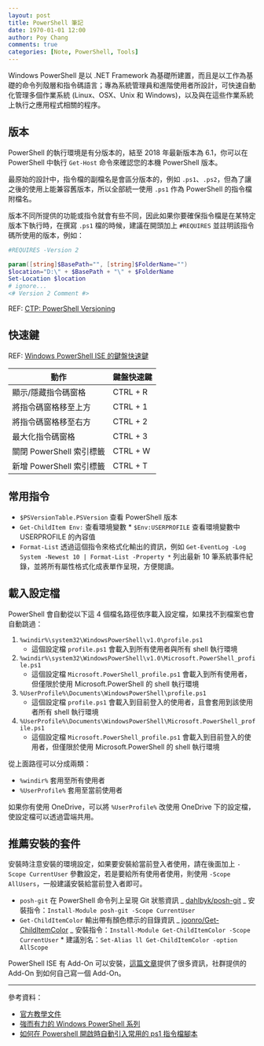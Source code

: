 ```yaml
---
layout: post
title: PowerShell 筆記
date: 1970-01-01 12:00
author: Poy Chang
comments: true
categories: [Note, PowerShell, Tools]
---
```


Windows PowerShell 是以 .NET Framework 為基礎所建置，而且是以工作為基礎的命令列殼層和指令碼語言；專為系統管理員和進階使用者所設計，可快速自動化管理多個作業系統 (Linux、OSX、Unix 和 Windows)，以及與在這些作業系統上執行之應用程式相關的程序。

## 版本

PowerShell 的執行環境是有分版本的，結至 2018 年最新版本為 6.1，你可以在 PowerShell 中執行 `Get-Host` 命令來確認您的本機 PowerShell 版本。

最原始的設計中，指令檔的副檔名是會區分版本的，例如 `.ps1`、`.ps2`，但為了讓之後的使用上能兼容舊版本，所以全部統一使用 `.ps1` 作為 PowerShell 的指令檔附檔名。

版本不同所提供的功能或指令就會有些不同，因此如果你要確保指令檔是在某特定版本下執行時，在撰寫 `.ps1` 檔的時候，建議在開頭加上 `#REQUIRES` 並註明該指令碼所使用的版本，例如：

```ps1
#REQUIRES -Version 2

param([string]$BasePath="", [string]$FolderName="")
$location="D:\" + $BasePath + "\" + $FolderName
Set-Location $location
# ignore...
<# Version 2 Comment #>
```

REF: [CTP: PowerShell Versioning](https://blogs.msdn.microsoft.com/powershell/2007/11/02/ctp-versioning/)

## 快速鍵

REF: [Windows PowerShell ISE 的鍵盤快速鍵](https://docs.microsoft.com/zh-tw/powershell/scripting/core-powershell/ise/keyboard-shortcuts-for-the-windows-powershell-ise?view=powershell-6)

動作                    | 鍵盤快速鍵
---------------------- | ------------
顯示/隱藏指令碼窗格       | CTRL + R
將指令碼窗格移至上方      | CTRL + 1
將指令碼窗格移至右方      | CTRL + 2
最大化指令碼窗格          | CTRL + 3
關閉 PowerShell 索引標籤 | CTRL + W
新增 PowerShell 索引標籤 | CTRL + T

## 常用指令

- `$PSVersionTable.PSVersion` 查看 PowerShell 版本
- `Get-ChildItem Env:` 查看環境變數 \* `$Env:USERPROFILE` 查看環境變數中 USERPROFILE 的內容值
- `Format-List` 透過這個指令來格式化輸出的資訊，例如 `Get-EventLog -Log System -Newest 10 | Format-List -Property *` 列出最新 10 筆系統事件紀錄，並將所有屬性格式化成表單作呈現，方便閱讀。

## 載入設定檔

PowerShell 會自動從以下這 4 個檔名路徑依序載入設定檔，如果找不到檔案也會自動跳過：

1. `%windir%\system32\WindowsPowerShell\v1.0\profile.ps1`
   - 這個設定檔 `profile.ps1` 會載入到所有使用者與所有 shell 執行環境
2. `%windir%\system32\WindowsPowerShell\v1.0\Microsoft.PowerShell_profile.ps1`
   - 這個設定檔 `Microsoft.PowerShell_profile.ps1` 會載入到所有使用者，但僅限於使用 Microsoft.PowerShell 的 shell 執行環境
3. `%UserProfile%\Documents\WindowsPowerShell\profile.ps1`
   - 這個設定檔 `profile.ps1` 會載入到目前登入的使用者，且會套用到該使用者所有 shell 執行環境
4. `%UserProfile%\Documents\WindowsPowerShell\Microsoft.PowerShell_profile.ps1`
   - 這個設定檔 `Microsoft.PowerShell_profile.ps1` 會載入到目前登入的使用者，但僅限於使用 Microsoft.PowerShell 的 shell 執行環境

從上面路徑可以分成兩類：

- `%windir%` 套用至所有使用者
- `%UserProfile%` 套用至當前使用者

如果你有使用 OneDrive，可以將 `%UserProfile%` 改使用 OneDrive 下的設定檔，使設定檔可以透過雲端共用。

## 推薦安裝的套件

安裝時注意安裝的環境設定，如果要安裝給當前登入者使用，請在後面加上 `-Scope CurrentUser` 參數設定，若是要給所有使用者使用，則使用 `-Scope AllUsers`，一般建議安裝給當前登入者即可。

- `posh-git` 在 PowerShell 命令列上呈現 Git 狀態資訊
  _ [dahlbyk/posh-git](https://github.com/dahlbyk/posh-git)
  _ 安裝指令：`Install-Module posh-git -Scope CurrentUser`
- `Get-ChildItemColor` 輸出帶有顏色標示的目錄資訊
  _ [joonro/Get-ChildItemColor](https://github.com/joonro/Get-ChildItemColor)
  _ 安裝指令：`Install-Module Get-ChildItemColor -Scope CurrentUser` \* 建議別名：`Set-Alias ll Get-ChildItemColor -option AllScope`

PowerShell ISE 有 Add-On 可以安裝，[這篇文章](https://social.technet.microsoft.com/wiki/contents/articles/2969.windows-powershell-ise-add-on-tools.aspx)提供了很多資訊，社群提供的 Add-On 到如何自己寫一個 Add-On。

---

參考資料：

- [官方教學文件](https://docs.microsoft.com/zh-tw/powershell/scripting/powershell-scripting)
- [強而有力的 Windows PowerShell 系列](http://ithelp.ithome.com.tw/users/20005121/ironman/54)
- [如何在 Powershell 開啟時自動引入常用的 ps1 指令檔腳本](https://msdn.microsoft.com/zh-tw/library/dn464004.aspx)
